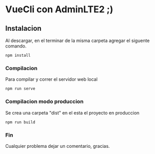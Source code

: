 # VueCli con AdminLTE2 ;)

## Instalacion
Al descargar, en el terminar de la misma carpeta agregar el siguente comando.
```
npm install
```

### Compilacion
Para compilar y correr el servidor web local
```
npm run serve
```

### Compilacion modo produccion
Se crea una carpeta "dist" en el esta el proyecto en produccion
```
npm run build
```
### Fin
Cualquier problema dejar un comentario, gracias.


<!-- ### Run your tests
```
npm run test
```

### Lints and fixes files
```
npm run lint
``` -->

<!-- ### Customize configuration
See [Configuration Reference](https://cli.vuejs.org/config/). -->
